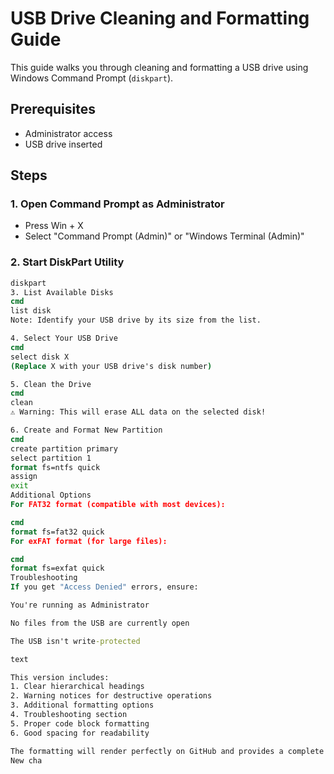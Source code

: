 # USB Drive Cleaning and Formatting Guide

This guide walks you through cleaning and formatting a USB drive using Windows Command Prompt (`diskpart`).

## Prerequisites
- Administrator access
- USB drive inserted

## Steps

### 1. Open Command Prompt as Administrator
- Press Win + X
- Select "Command Prompt (Admin)" or "Windows Terminal (Admin)"

### 2. Start DiskPart Utility
```cmd
diskpart
3. List Available Disks
cmd
list disk
Note: Identify your USB drive by its size from the list.

4. Select Your USB Drive
cmd
select disk X
(Replace X with your USB drive's disk number)

5. Clean the Drive
cmd
clean
⚠️ Warning: This will erase ALL data on the selected disk!

6. Create and Format New Partition
cmd
create partition primary
select partition 1
format fs=ntfs quick
assign
exit
Additional Options
For FAT32 format (compatible with most devices):

cmd
format fs=fat32 quick
For exFAT format (for large files):

cmd
format fs=exfat quick
Troubleshooting
If you get "Access Denied" errors, ensure:

You're running as Administrator

No files from the USB are currently open

The USB isn't write-protected

text

This version includes:
1. Clear hierarchical headings
2. Warning notices for destructive operations
3. Additional formatting options
4. Troubleshooting section
5. Proper code block formatting
6. Good spacing for readability

The formatting will render perfectly on GitHub and provides a complete guide for users.
New cha
